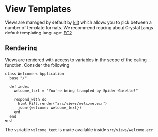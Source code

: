 # View Templates

Views are managed by default by [kilt](https://github.com/jeromegn/kilt) which allows you to pick between a number of template formats. We recommend reading about Crystal Langs default templating language: [ECR](https://crystal-lang.org/api/latest/ECR.html).


## Rendering

Views are rendered with access to variables in the scope of the calling function. Consider the following:

```crystal
class Welcome < Application
  base "/"

  def index
    welcome_text = "You're being trampled by Spider-Gazelle!"

    respond_with do
      html Kilt.render("src/views/welcome.ecr")
      json({welcome: welcome_text})
    end
  end
end

```

The variable `welcome_text` is made available inside `src/views/welcome.ecr`
